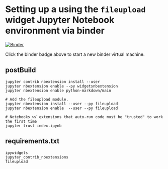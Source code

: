 # Setting up a using the `fileupload` widget Jupyter Notebook environment via binder

[![Binder](https://beta.mybinder.org/badge.svg)](https://beta.mybinder.org/v2/gh/draperjames/fileupload2path/master?filepath=index.ipynb)

Click the binder badge above to start a new binder virtual machine.

## postBuild
```
jupyter contrib nbextension install --user
jupyter nbextension enable --py widgetsnbextension
jupyter nbextension enable python-markdown/main

# Add the fileupload module.
jupyter nbextension install --user --py fileupload
jupyter nbextension enable  --user --py fileupload

# Notebooks w/ extensions that auto-run code must be "trusted" to work the first time
jupyter trust index.ipynb
```

## requirements.txt
```
ipywidgets
jupyter_contrib_nbextensions
fileupload
```
